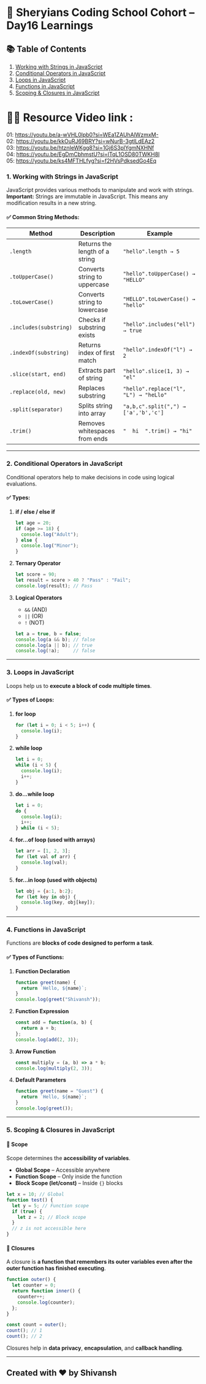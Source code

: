 # 🦁 Sheryians Coding School Cohort – Day16 Learnings


## 📚 Table of Contents

1. [Working with Strings in JavaScript](#1-working-with-strings-in-javascript)
2. [Conditional Operators in JavaScript](#2-conditional-operators-in-javascript)
3. [Loops in JavaScript](#3-loops-in-javascript)
4. [Functions in JavaScript](#4-functions-in-javascript)
5. [Scoping & Closures in JavaScript](#5-scoping--closures-in-javascript)


# 🧑‍💻 Resource Video link : 
01: https://youtu.be/a-wVHL0lpb0?si=WEa1ZAUhAlWzmxM-      
02: https://youtu.be/kkOuRJ69BRY?si=wNurB-3gtlLdEAz2      
03: https://youtu.be/htznIeWKgg8?si=1Gj6S3plYgmNXHNf  
04: https://youtu.be/EgDmCbhmstU?si=lTqL1OSD80TWKH8l     
05: https://youtu.be/ks4MFTHLfyg?si=f2HVsPdksedGo4Eq

### 1. Working with Strings in JavaScript

JavaScript provides various methods to manipulate and work with strings.
**Important:** Strings are immutable in JavaScript. This means any modification results in a new string.

#### ✅ Common String Methods:

| Method                 | Description                    | Example                               |
| ---------------------- | ------------------------------ | ------------------------------------- |
| `.length`              | Returns the length of a string | `"hello".length → 5`                  |
| `.toUpperCase()`       | Converts string to uppercase   | `"hello".toUpperCase() → "HELLO"`     |
| `.toLowerCase()`       | Converts string to lowercase   | `"HELLO".toLowerCase() → "hello"`     |
| `.includes(substring)` | Checks if substring exists     | `"hello".includes("ell") → true`      |
| `.indexOf(substring)`  | Returns index of first match   | `"hello".indexOf("l") → 2`            |
| `.slice(start, end)`   | Extracts part of string        | `"hello".slice(1, 3) → "el"`          |
| `.replace(old, new)`   | Replaces substring             | `"hello".replace("l", "L") → "heLlo"` |
| `.split(separator)`    | Splits string into array       | `"a,b,c".split(",") → ['a','b','c']`  |
| `.trim()`              | Removes whitespaces from ends  | `"  hi  ".trim() → "hi"`              |

---

### 2. Conditional Operators in JavaScript

Conditional operators help to make decisions in code using logical evaluations.

#### ✅ Types:

1. **if / else / else if**

   ```js
   let age = 20;
   if (age >= 18) {
     console.log("Adult");
   } else {
     console.log("Minor");
   }
   ```

2. **Ternary Operator**

   ```js
   let score = 90;
   let result = score > 40 ? "Pass" : "Fail";
   console.log(result); // Pass
   ```

3. **Logical Operators**

   * `&&` (AND)
   * `||` (OR)
   * `!` (NOT)

   ```js
   let a = true, b = false;
   console.log(a && b); // false
   console.log(a || b); // true
   console.log(!a);     // false
   ```

---

### 3. Loops in JavaScript

Loops help us to **execute a block of code multiple times**.

#### ✅ Types of Loops:

1. **for loop**

   ```js
   for (let i = 0; i < 5; i++) {
     console.log(i);
   }
   ```

2. **while loop**

   ```js
   let i = 0;
   while (i < 5) {
     console.log(i);
     i++;
   }
   ```

3. **do...while loop**

   ```js
   let i = 0;
   do {
     console.log(i);
     i++;
   } while (i < 5);
   ```

4. **for...of loop (used with arrays)**

   ```js
   let arr = [1, 2, 3];
   for (let val of arr) {
     console.log(val);
   }
   ```

5. **for...in loop (used with objects)**

   ```js
   let obj = {a:1, b:2};
   for (let key in obj) {
     console.log(key, obj[key]);
   }
   ```

---

### 4. Functions in JavaScript

Functions are **blocks of code designed to perform a task**.

#### ✅ Types of Functions:

1. **Function Declaration**

   ```js
   function greet(name) {
     return `Hello, ${name}`;
   }
   console.log(greet("Shivansh"));
   ```

2. **Function Expression**

   ```js
   const add = function(a, b) {
     return a + b;
   };
   console.log(add(2, 3));
   ```

3. **Arrow Function**

   ```js
   const multiply = (a, b) => a * b;
   console.log(multiply(2, 3));
   ```

4. **Default Parameters**

   ```js
   function greet(name = "Guest") {
     return `Hello, ${name}`;
   }
   console.log(greet());
   ```

---

### 5. Scoping & Closures in JavaScript

#### 🔹 **Scope**

Scope determines the **accessibility of variables**.

* **Global Scope** – Accessible anywhere
* **Function Scope** – Only inside the function
* **Block Scope (let/const)** – Inside `{}` blocks

```js
let x = 10; // Global
function test() {
  let y = 5; // Function scope
  if (true) {
    let z = 2; // Block scope
  }
  // z is not accessible here
}
```

#### 🔹 **Closures**

A closure is **a function that remembers its outer variables even after the outer function has finished executing**.

```js
function outer() {
  let counter = 0;
  return function inner() {
    counter++;
    console.log(counter);
  };
}

const count = outer();
count(); // 1
count(); // 2
```

Closures help in **data privacy**, **encapsulation**, and **callback handling**.

---

## Created with ❤️ by Shivansh 
